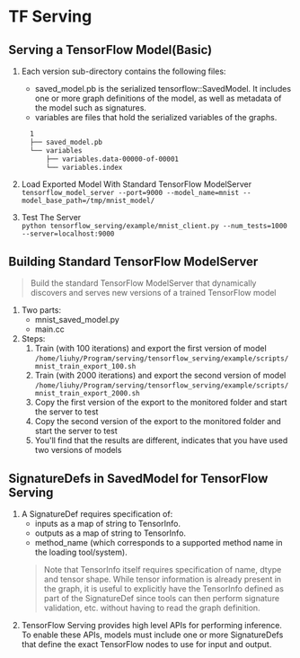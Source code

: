 # TF Serving

## Serving a TensorFlow Model(Basic)

1. Each version sub-directory contains the following files:
   - saved_model.pb is the serialized tensorflow::SavedModel. It includes one or more graph definitions of the model, as well as metadata of the model such as signatures.
   - variables are files that hold the serialized variables of the graphs.
  
    ```txt
      1
      ├── saved_model.pb
      └── variables
          ├── variables.data-00000-of-00001
          └── variables.index

    ```
2. Load Exported Model With Standard TensorFlow ModelServer  
  `tensorflow_model_server --port=9000 --model_name=mnist --model_base_path=/tmp/mnist_model/`
3. Test The Server  
  `python tensorflow_serving/example/mnist_client.py --num_tests=1000 --server=localhost:9000`

## Building Standard TensorFlow ModelServer

> Build the standard TensorFlow ModelServer that dynamically discovers and serves new versions of a trained TensorFlow model

1. Two parts:  
    - mnist_saved_model.py
    - main.cc
2. Steps:  
    1. Train (with 100 iterations) and export the first version of model  
      `/home/liuhy/Program/serving/tensorflow_serving/example/scripts/mnist_train_export_100.sh`
    2. Train (with 2000 iterations) and export the second version of model  
      `/home/liuhy/Program/serving/tensorflow_serving/example/scripts/mnist_train_export_2000.sh`
    3. Copy the first version of the export to the monitored folder and start the server to test
    4. Copy the second version of the export to the monitored folder and start the server to test
    5. You'll find that the results are different, indicates that you have used two versions of models

## SignatureDefs in SavedModel for TensorFlow Serving

1. A SignatureDef requires specification of:  
    - inputs as a map of string to TensorInfo.
    - outputs as a map of string to TensorInfo.
    - method_name (which corresponds to a supported method name in the loading tool/system).
    > Note that TensorInfo itself requires specification of name, dtype and tensor shape. While tensor information is already present in the graph, it is useful to explicitly have the TensorInfo defined as part of the SignatureDef since tools can then perform signature validation, etc. without having to read the graph definition.
2. TensorFlow Serving provides high level APIs for performing inference. To enable these APIs, models must include one or more SignatureDefs that define the exact TensorFlow nodes to use for input and output.